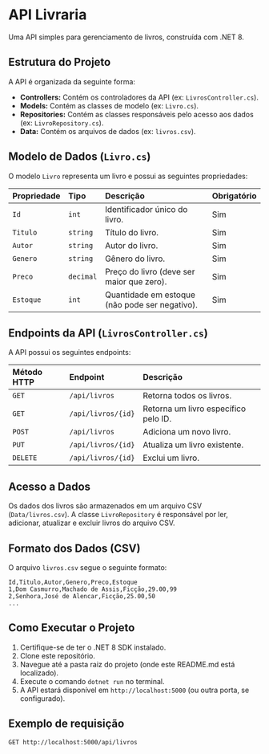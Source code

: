 # API Livraria

Uma API simples para gerenciamento de livros, construída com .NET 8.

## Estrutura do Projeto

A API é organizada da seguinte forma:

-   **Controllers:** Contém os controladores da API (ex: `LivrosController.cs`).
-   **Models:** Contém as classes de modelo (ex: `Livro.cs`).
-   **Repositories:** Contém as classes responsáveis pelo acesso aos dados (ex: `LivroRepository.cs`).
-   **Data:** Contém os arquivos de dados (ex: `livros.csv`).

## Modelo de Dados (`Livro.cs`)

O modelo `Livro` representa um livro e possui as seguintes propriedades:

| Propriedade | Tipo     | Descrição                                   | Obrigatório |
| :---------- | :------- | :------------------------------------------ | :---------- |
| `Id`        | `int`    | Identificador único do livro.               | Sim         |
| `Titulo`    | `string` | Título do livro.                            | Sim         |
| `Autor`     | `string` | Autor do livro.                             | Sim         |
| `Genero`    | `string` | Gênero do livro.                            | Sim         |
| `Preco`     | `decimal` | Preço do livro (deve ser maior que zero). | Sim         |
| `Estoque`   | `int`    | Quantidade em estoque (não pode ser negativo). | Sim         |

## Endpoints da API (`LivrosController.cs`)

A API possui os seguintes endpoints:

| Método HTTP | Endpoint          | Descrição                                      |
| :---------- | :---------------- | :--------------------------------------------- |
| `GET`       | `/api/livros`     | Retorna todos os livros.                       |
| `GET`       | `/api/livros/{id}` | Retorna um livro específico pelo ID.          |
| `POST`      | `/api/livros`     | Adiciona um novo livro.                        |
| `PUT`       | `/api/livros/{id}` | Atualiza um livro existente.                   |
| `DELETE`    | `/api/livros/{id}` | Exclui um livro.                              |

## Acesso a Dados

Os dados dos livros são armazenados em um arquivo CSV (`Data/livros.csv`). A classe `LivroRepository` é responsável por ler, adicionar, atualizar e excluir livros do arquivo CSV.

## Formato dos Dados (CSV)

O arquivo `livros.csv` segue o seguinte formato:

```
Id,Titulo,Autor,Genero,Preco,Estoque
1,Dom Casmurro,Machado de Assis,Ficção,29.00,99
2,Senhora,José de Alencar,Ficção,25.00,50
...
```

## Como Executar o Projeto

1.  Certifique-se de ter o .NET 8 SDK instalado.
2.  Clone este repositório.
3.  Navegue até a pasta raiz do projeto (onde este README.md está localizado).
4.  Execute o comando `dotnet run` no terminal.
5.  A API estará disponível em `http://localhost:5000` (ou outra porta, se configurado).

## Exemplo de requisição

```http
GET http://localhost:5000/api/livros

